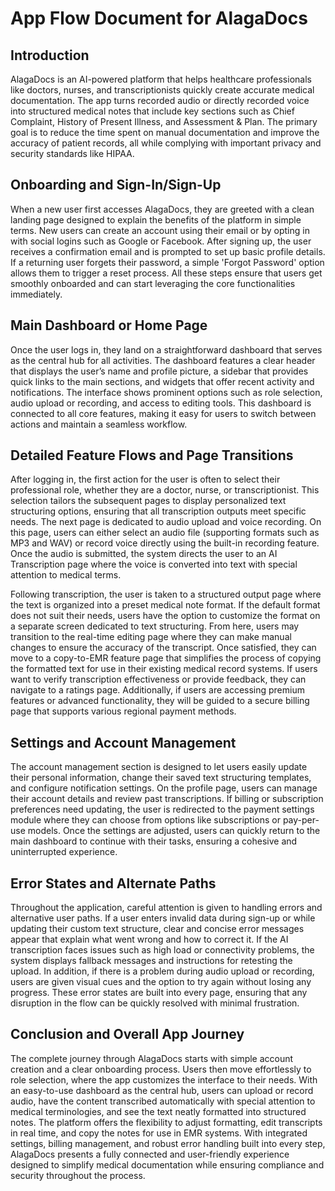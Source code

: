 # App Flow Document for AlagaDocs

## Introduction

AlagaDocs is an AI-powered platform that helps healthcare professionals like doctors, nurses, and transcriptionists quickly create accurate medical documentation. The app turns recorded audio or directly recorded voice into structured medical notes that include key sections such as Chief Complaint, History of Present Illness, and Assessment & Plan. The primary goal is to reduce the time spent on manual documentation and improve the accuracy of patient records, all while complying with important privacy and security standards like HIPAA.

## Onboarding and Sign-In/Sign-Up

When a new user first accesses AlagaDocs, they are greeted with a clean landing page designed to explain the benefits of the platform in simple terms. New users can create an account using their email or by opting in with social logins such as Google or Facebook. After signing up, the user receives a confirmation email and is prompted to set up basic profile details. If a returning user forgets their password, a simple 'Forgot Password' option allows them to trigger a reset process. All these steps ensure that users get smoothly onboarded and can start leveraging the core functionalities immediately.

## Main Dashboard or Home Page

Once the user logs in, they land on a straightforward dashboard that serves as the central hub for all activities. The dashboard features a clear header that displays the user’s name and profile picture, a sidebar that provides quick links to the main sections, and widgets that offer recent activity and notifications. The interface shows prominent options such as role selection, audio upload or recording, and access to editing tools. This dashboard is connected to all core features, making it easy for users to switch between actions and maintain a seamless workflow.

## Detailed Feature Flows and Page Transitions

After logging in, the first action for the user is often to select their professional role, whether they are a doctor, nurse, or transcriptionist. This selection tailors the subsequent pages to display personalized text structuring options, ensuring that all transcription outputs meet specific needs. The next page is dedicated to audio upload and voice recording. On this page, users can either select an audio file (supporting formats such as MP3 and WAV) or record voice directly using the built-in recording feature. Once the audio is submitted, the system directs the user to an AI Transcription page where the voice is converted into text with special attention to medical terms.

Following transcription, the user is taken to a structured output page where the text is organized into a preset medical note format. If the default format does not suit their needs, users have the option to customize the format on a separate screen dedicated to text structuring. From here, users may transition to the real-time editing page where they can make manual changes to ensure the accuracy of the transcript. Once satisfied, they can move to a copy-to-EMR feature page that simplifies the process of copying the formatted text for use in their existing medical record systems. If users want to verify transcription effectiveness or provide feedback, they can navigate to a ratings page. Additionally, if users are accessing premium features or advanced functionality, they will be guided to a secure billing page that supports various regional payment methods.

## Settings and Account Management

The account management section is designed to let users easily update their personal information, change their saved text structuring templates, and configure notification settings. On the profile page, users can manage their account details and review past transcriptions. If billing or subscription preferences need updating, the user is redirected to the payment settings module where they can choose from options like subscriptions or pay-per-use models. Once the settings are adjusted, users can quickly return to the main dashboard to continue with their tasks, ensuring a cohesive and uninterrupted experience.

## Error States and Alternate Paths

Throughout the application, careful attention is given to handling errors and alternative user paths. If a user enters invalid data during sign-up or while updating their custom text structure, clear and concise error messages appear that explain what went wrong and how to correct it. If the AI transcription faces issues such as high load or connectivity problems, the system displays fallback messages and instructions for retesting the upload. In addition, if there is a problem during audio upload or recording, users are given visual cues and the option to try again without losing any progress. These error states are built into every page, ensuring that any disruption in the flow can be quickly resolved with minimal frustration.

## Conclusion and Overall App Journey

The complete journey through AlagaDocs starts with simple account creation and a clear onboarding process. Users then move effortlessly to role selection, where the app customizes the interface to their needs. With an easy-to-use dashboard as the central hub, users can upload or record audio, have the content transcribed automatically with special attention to medical terminologies, and see the text neatly formatted into structured notes. The platform offers the flexibility to adjust formatting, edit transcripts in real time, and copy the notes for use in EMR systems. With integrated settings, billing management, and robust error handling built into every step, AlagaDocs presents a fully connected and user-friendly experience designed to simplify medical documentation while ensuring compliance and security throughout the process.
